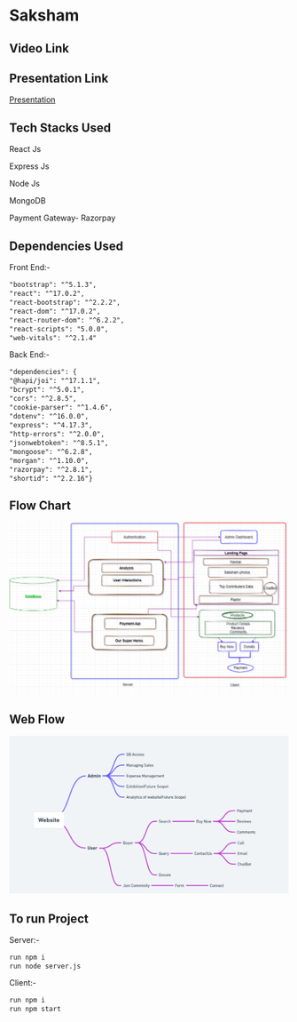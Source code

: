 # Saksham



## Video Link
## Presentation Link
[Presentation](https://www.canva.com/design/DAE8FQVvHkI/NHEDmiY8N494DDVBTkX55A/edit?utm_content=DAE8FQVvHkI&utm_campaign=designshare&utm_medium=link2&utm_source=sharebutton)
## Tech Stacks Used

React Js

Express Js

Node Js

MongoDB

Payment Gateway-  Razorpay



## Dependencies Used

Front End:- 

    "bootstrap": "^5.1.3",
    "react": "^17.0.2",
    "react-bootstrap": "^2.2.2",
    "react-dom": "^17.0.2",
    "react-router-dom": "^6.2.2",
    "react-scripts": "5.0.0",
    "web-vitals": "^2.1.4"

Back End:-

    "dependencies": {
    "@hapi/joi": "^17.1.1",
    "bcrypt": "^5.0.1",
    "cors": "^2.8.5",
    "cookie-parser": "^1.4.6",
    "dotenv": "^16.0.0",
    "express": "^4.17.3",
    "http-errors": "^2.0.0",
    "jsonwebtoken": "^8.5.1",
    "mongoose": "^6.2.8",
    "morgan": "^1.10.0",
    "razorpay": "^2.8.1",
    "shortid": "^2.2.16"}
## Flow Chart
![](flow.png)

## Web Flow
![](whimcool.png)
## To run Project

Server:- 

    run npm i
    run node server.js

Client:-

    run npm i
    run npm start
